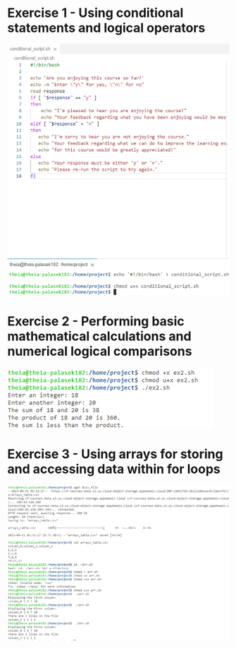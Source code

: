 # Exercise 1 - Using conditional statements and logical operators
![ex1](ex1.png)
# Exercise 2 - Performing basic mathematical calculations and numerical logical comparisons
![ex2](ex2.png)
# Exercise 3 - Using arrays for storing and accessing data within for loops
![ex3](ex3.png)